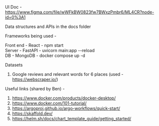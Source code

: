 UI Doc - https://www.figma.com/file/wWFkBW0823fw7BWxzPmbr6/ML4CR?node-id=0%3A1

Data structures and APIs in the docs folder

Frameworks being used -

Front end - React - npm start <br/>
Server - FastAPI  - uvicorn main:app --reload <br/>
DB - MongoDB - docker compose up -d <br/>

Datasets
1. Google reviews and relevant words for 6 places (used - https://webscraper.io/)

Useful links (shared by Ben) -
1. https://www.docker.com/products/docker-desktop/
2. https://www.docker.com/101-tutorial/
3. https://argoproj.github.io/argo-workflows/quick-start/
4. https://skaffold.dev/
5. https://helm.sh/docs/chart_template_guide/getting_started/
